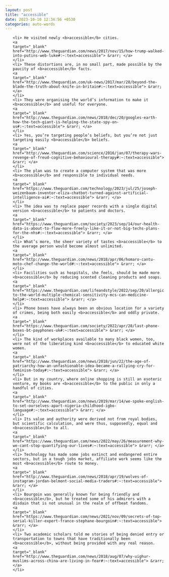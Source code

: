 ```yaml
---
layout: post
title: "accessible"
date: 2023-10-10 12:34:56 +0530
categories: auto-words
---
```

<ol>

    <li> He visited newly <b>accessible</b> cities.
    <a 
    target="_blank" 
    href="http://www.theguardian.com/news/2017/nov/15/how-trump-walked-into-putins-web-luke#:~:text=accessible"> &rarr; </a>
    </li>
    <li> These distortions are, in no small part, made possible by the paucity of <b>accessible</b> facts.
    <a 
    target="_blank" 
    href="http://www.theguardian.com/uk-news/2017/mar/28/beyond-the-blade-the-truth-about-knife-in-britain#:~:text=accessible"> &rarr; </a>
    </li>
    <li> They were organising the world’s information to make it <b>accessible</b> and useful for everyone.
    <a 
    target="_blank" 
    href="http://www.theguardian.com/news/2018/dec/20/googles-earth-how-the-tech-giant-is-helping-the-state-spy-on-us#:~:text=accessible"> &rarr; </a>
    </li>
    <li> Yes, you’re targeting people’s beliefs, but you’re not just targeting easily <b>accessible</b> beliefs.
    <a 
    target="_blank" 
    href="http://www.theguardian.com/science/2016/jan/07/therapy-wars-revenge-of-freud-cognitive-behavioural-therapy#:~:text=accessible"> &rarr; </a>
    </li>
    <li> The plan was to create a computer system that was more <b>accessible</b> and responsible to individual needs.
    <a 
    target="_blank" 
    href="https://www.theguardian.com/technology/2023/jul/25/joseph-weizenbaum-inventor-eliza-chatbot-turned-against-artificial-intelligence-ai#:~:text=accessible"> &rarr; </a>
    </li>
    <li> The idea was to replace paper records with a single digital version <b>accessible</b> to patients and doctors.
    <a 
    target="_blank" 
    href="https://www.theguardian.com/society/2023/sep/14/our-health-data-is-about-to-flow-more-freely-like-it-or-not-big-techs-plans-for-the-nhs#:~:text=accessible"> &rarr; </a>
    </li>
    <li> What’s more, the sheer variety of tastes <b>accessible</b> to the average person would become almost unlimited.
    <a 
    target="_blank" 
    href="http://www.theguardian.com/news/2018/apr/06/homaro-cantu-moto-chef-change-the-world#:~:text=accessible"> &rarr; </a>
    </li>
    <li> Facilities such as hospitals, she feels, should be made more <b>accessible</b> by reducing scented cleaning products and soaps.
    <a 
    target="_blank" 
    href="https://www.theguardian.com/lifeandstyle/2022/sep/20/allergic-to-the-world-multiple-chemical-sensitivity-mcs-can-medicine-help#:~:text=accessible"> &rarr; </a>
    </li>
    <li> Phone boxes have always been an obvious location for a variety of crimes, being both easily <b>accessible</b> and oddly private.
    <a 
    target="_blank" 
    href="https://www.theguardian.com/society/2022/apr/28/last-phone-boxes-bt-payphones-uk#:~:text=accessible"> &rarr; </a>
    </li>
    <li> The kind of workplaces available to many black women, too, were not of the liberating kind <b>accessible</b> to educated white women.
    <a 
    target="_blank" 
    href="http://www.theguardian.com/news/2018/jun/22/the-age-of-patriarchy-how-an-unfashionable-idea-became-a-rallying-cry-for-feminism-today#:~:text=accessible"> &rarr; </a>
    </li>
    <li> But in my country, where online shopping is still an esoteric venture, my books are <b>accessible</b> to the public in only a handful of cities.
    <a 
    target="_blank" 
    href="http://www.theguardian.com/news/2019/mar/14/we-spoke-english-to-set-ourselves-apart-nigeria-childhood-igbo-language#:~:text=accessible"> &rarr; </a>
    </li>
    <li> Its value and authority were derived not from royal bodies, but scientific calculation, and were thus, supposedly, equal and <b>accessible</b> to all.
    <a 
    target="_blank" 
    href="https://www.theguardian.com/news/2022/may/26/measurement-why-we-cant-stop-quantifying-our-lives#:~:text=accessible"> &rarr; </a>
    </li>
    <li> Technology has made some jobs extinct and endangered entire sectors, but in a tough jobs market, affiliate work seems like the most <b>accessible</b> route to money.
    <a 
    target="_blank" 
    href="http://www.theguardian.com/news/2018/apr/19/wolves-of-instagram-jordan-belmont-social-media-traders#:~:text=accessible"> &rarr; </a>
    </li>
    <li> Bourgoin was generally known for being friendly and <b>accessible</b>, but he treated some of his admirers with a disdain that is not unusual in the realm of offbeat fandoms.
    <a 
    target="_blank" 
    href="https://www.theguardian.com/news/2021/nov/09/secrets-of-top-serial-killer-expert-france-stephane-bourgoin#:~:text=accessible"> &rarr; </a>
    </li>
    <li> Two academic scholars told me stories of being denied entry or transportation to towns that have traditionally been <b>accessible</b>, without being provided with any real reason.
    <a 
    target="_blank" 
    href="http://www.theguardian.com/news/2018/aug/07/why-uighur-muslims-across-china-are-living-in-fear#:~:text=accessible"> &rarr; </a>
    </li>